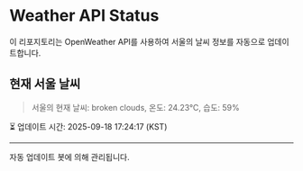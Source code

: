 
# Weather API Status

이 리포지토리는 OpenWeather API를 사용하여 서울의 날씨 정보를 자동으로 업데이트합니다.

## 현재 서울 날씨
> 서울의 현재 날씨: broken clouds, 온도: 24.23°C, 습도: 59%

⏳ 업데이트 시간: 2025-09-18 17:24:17 (KST)

---
자동 업데이트 봇에 의해 관리됩니다.
